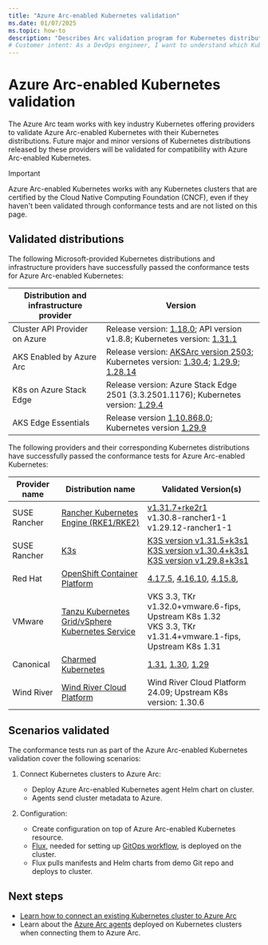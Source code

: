 ```yaml
---
title: "Azure Arc-enabled Kubernetes validation"
ms.date: 01/07/2025
ms.topic: how-to
description: "Describes Arc validation program for Kubernetes distributions"
# Customer intent: As a DevOps engineer, I want to understand which Kubernetes distributions have passed conformance tests for Azure Arc, so that I can ensure compatibility and successful integration for managing my clusters across cloud environments.
---
```


# Azure Arc-enabled Kubernetes validation

The Azure Arc team works with key industry Kubernetes offering providers to validate Azure Arc-enabled Kubernetes with their Kubernetes distributions. Future major and minor versions of Kubernetes distributions released by these providers will be validated for compatibility with Azure Arc-enabled Kubernetes.

> [!IMPORTANT]
> Azure Arc-enabled Kubernetes works with any Kubernetes clusters that are certified by the Cloud Native Computing Foundation (CNCF), even if they haven't been validated through conformance tests and are not listed on this page.

## Validated distributions

The following Microsoft-provided Kubernetes distributions and infrastructure providers have successfully passed the conformance tests for Azure Arc-enabled Kubernetes:

| Distribution and infrastructure provider | Version |
| ---------------------------------------- | ------- |
| Cluster API Provider on Azure            | Release version: [1.18.0](https://github.com/kubernetes-sigs/cluster-api-provider-azure/releases/tag/v1.18.0); API version v1.8.8; Kubernetes version: [1.31.1](https://github.com/kubernetes/kubernetes/releases/tag/v1.31.1) |
| AKS Enabled by Azure Arc                 | Release version: [AKSArc version 2503](https://github.com/Azure/aksArc/tree/AKS-arc-2503); Kubernetes version: [1.30.4](https://github.com/kubernetes/kubernetes/releases/tag/v1.30.4); [1.29.9](https://github.com/kubernetes/kubernetes/releases/tag/v1.29.9); [1.28.14](https://github.com/kubernetes/kubernetes/releases/tag/v1.28.14) |
| K8s on Azure Stack Edge                  | Release version: Azure Stack Edge 2501 (3.3.2501.1176); Kubernetes version: [1.29.4](https://github.com/kubernetes/kubernetes/releases/tag/v1.29.4) |
| AKS Edge Essentials                      | Release version [1.10.868.0](https://github.com/Azure/AKS-Edge/releases); Kubernetes version [1.29.9](https://github.com/kubernetes/kubernetes/releases/tag/v1.29.9) |

The following providers and their corresponding Kubernetes distributions have successfully passed the conformance tests for Azure Arc-enabled Kubernetes:

| Provider name | Distribution name | Validated Version(s)|
| ------------ | ----------------- | -------------------- |
| SUSE Rancher | [Rancher Kubernetes Engine (RKE1/RKE2)](https://www.rancher.com/index.php/products/rke) | [v1.31.7+rke2r1](https://github.com/rancher/rke2/releases)<br>v1.30.8-rancher1-1<br>v1.29.12-rancher1-1 |
| SUSE Rancher      | [K3s](https://rancher.com/products/k3s/) | [K3S version v1.31.5+k3s1](https://github.com/k3s-io/k3s/releases/tag/v1.31.5%2Bk3s1)<br>[K3S version v1.30.4+k3s1](https://github.com/k3s-io/k3s/releases/tag/v1.30.4%2Bk3s1)<br> [K3S version v1.29.8+k3s1](https://github.com/k3s-io/k3s/releases/tag/v1.29.8%2Bk3s1) |
| Red Hat       | [OpenShift Container Platform](https://www.openshift.com/products/container-platform) | [4.17.5](https://docs.redhat.com/en/documentation/openshift_container_platform/4.17/html/release_notes/ocp-4-17-release-notes), [4.16.10](https://docs.redhat.com/en/documentation/openshift_container_platform/4.16/html/release_notes/ocp-4-16-release-notes),  [4.15.8](https://docs.redhat.com/en/documentation/openshift_container_platform/4.15/html/release_notes/ocp-4-15-release-notes#ocp-4-15-release-notes),  |
| VMware       | [Tanzu Kubernetes Grid/vSphere Kubernetes Service](https://tanzu.vmware.com/kubernetes-grid) | VKS 3.3, TKr v1.32.0+vmware.6-fips, Upstream K8s 1.32<br>VKS 3.3, TKr v1.31.4+vmware.1-fips, Upstream K8s 1.31 |
| Canonical    | [Charmed Kubernetes](https://ubuntu.com/kubernetes)| [1.31](https://ubuntu.com/kubernetes/docs/1.31/components), [1.30](https://ubuntu.com/kubernetes/charmed-k8s/docs/1.30/components), [1.29](https://ubuntu.com/kubernetes/charmed-k8s/docs/1.29/components) |
| Wind River | [Wind River Cloud Platform](https://www.windriver.com/studio/operator/cloud-platform) |Wind River Cloud Platform 24.09; Upstream K8s version: 1.30.6|

## Scenarios validated

The conformance tests run as part of the Azure Arc-enabled Kubernetes validation cover the following scenarios:

1. Connect Kubernetes clusters to Azure Arc:
    * Deploy Azure Arc-enabled Kubernetes agent Helm chart on cluster.
    * Agents send cluster metadata to Azure.

2. Configuration:
    * Create configuration on top of Azure Arc-enabled Kubernetes resource.
    * [Flux](https://docs.fluxcd.io/), needed for setting up [GitOps workflow](tutorial-use-gitops-flux2.md), is deployed on the cluster.
    * Flux pulls manifests and Helm charts from demo Git repo and deploys to cluster.

## Next steps

* [Learn how to connect an existing Kubernetes cluster to Azure Arc](./quickstart-connect-cluster.md)
* Learn about the [Azure Arc agents](conceptual-agent-overview.md) deployed on Kubernetes clusters when connecting them to Azure Arc.





